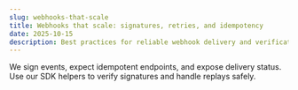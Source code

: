 ```yaml
---
slug: webhooks-that-scale
title: Webhooks that scale: signatures, retries, and idempotency
date: 2025-10-15
description: Best practices for reliable webhook delivery and verification using AURA.
---
```


We sign events, expect idempotent endpoints, and expose delivery status. Use our SDK helpers to verify signatures and handle replays safely.
